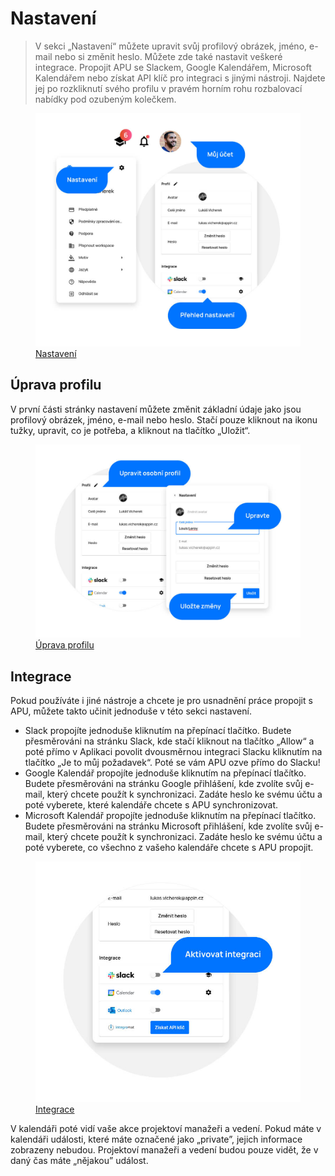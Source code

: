 # Nastavení

> V sekci „Nastavení“ můžete upravit svůj profilový obrázek, jméno, e-mail nebo si změnit heslo. Můžete zde také nastavit veškeré integrace. Propojit APU se Slackem, Google Kalendářem, Microsoft Kalendářem nebo získat API klíč pro integraci s jinými nástroji. Najdete jej po rozkliknutí svého profilu v pravém horním rohu rozbalovací nabídky pod ozubeným kolečkem.

<figure class="large_image">
	<a href="../../assets/images/nastaveni.jpg" title="Nastavení" class="glightbox">
		<img loading="lazy" src="../../assets/images/nastaveni.jpg" alt="Nastavení" />
		<figcaption>Nastavení</figcaption>
	</a>
</figure>

## Úprava profilu

V první části stránky nastavení můžete změnit základní údaje jako jsou profilový obrázek, jméno, e-mail nebo heslo. Stačí pouze kliknout na ikonu tužky, upravit, co je potřeba, a kliknout na tlačítko „Uložit“.

<figure class="large_image">
	<a href="../../assets/images/nastaveni-uprava-profilu.jpg" title="Úprava profilu" class="glightbox">
		<img loading="lazy" src="../../assets/images/nastaveni-uprava-profilu.jpg" alt="Úprava profilu" />
		<figcaption>Úprava profilu</figcaption>
	</a>
</figure>

## Integrace

Pokud používáte i jiné nástroje a chcete je pro usnadnění práce propojit s APU, můžete takto učinit jednoduše v této sekci nastavení.

- Slack propojíte jednoduše kliknutím na přepínací tlačítko. Budete přesměrováni na stránku Slack, kde stačí kliknout na tlačítko „Allow“ a poté přímo v Aplikaci povolit dvousměrnou integraci Slacku kliknutím na tlačítko „Je to můj požadavek“. Poté se vám APU ozve přímo do Slacku!
- Google Kalendář propojíte jednoduše kliknutím na přepínací tlačítko. Budete přesměrováni na stránku Google přihlášení, kde zvolíte svůj e-mail, který chcete použít k synchronizaci. Zadáte heslo ke svému účtu a poté vyberete, které kalendáře chcete s APU synchronizovat.
- Microsoft Kalendář propojíte jednoduše kliknutím na přepínací tlačítko. Budete přesměrováni na stránku Microsoft přihlášení, kde zvolíte svůj e-mail, který chcete použít k synchronizaci. Zadáte heslo ke svému účtu a poté vyberete, co všechno z vašeho kalendáře chcete s APU propojit.

<figure>
	<a href="../../assets/images/nastaveni-integrace.jpg" title="Integrace" class="glightbox">
		<img loading="lazy" src="../../assets/images/nastaveni-integrace.jpg" alt="Integrace" />
		<figcaption>Integrace</figcaption>
	</a>
</figure>

V kalendáři poté vidí vaše akce projektoví manažeři a vedení. Pokud máte v kalendáři události, které máte označené jako „private”, jejich informace zobrazeny nebudou. Projektoví manažeři a vedení budou pouze vidět, že v daný čas máte „nějakou” událost.